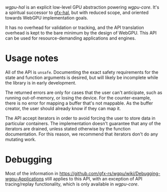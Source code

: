 *wgpu-hal* is an explicit low-level GPU abstraction powering *wgpu-core*.
It's a spiritual successor to [gfx-hal](https://github.com/gfx-rs/gfx),
but with reduced scope, and oriented towards WebGPU implementation goals.

It has no overhead for validation or tracking, and the API translation overhead is kept to the bare minimum by the design of WebGPU.
This API can be used for resource-demanding applications and engines.

# Usage notes

All of the API is `unsafe`. Documenting the exact safety requirements for the
state and function arguments is desired, but will likely be incomplete while the library is in early development.

The returned errors are only for cases that the user can't anticipate,
such as running out-of-memory, or losing the device.
For the counter-example, there is no error for mapping a buffer that's not mappable.
As the buffer creator, the user should already know if they can map it.

The API accept iterators in order to avoid forcing the user to store data in particular containers. The implementation doesn't guarantee that any of the iterators are drained, unless stated otherwise by the function documentation.
For this reason, we recommend that iterators don't do any mutating work.

# Debugging

Most of the information in https://github.com/gfx-rs/wgpu/wiki/Debugging-wgpu-Applications still applies to this API, with an exception of API tracing/replay functionality, which is only available in *wgpu-core*.
